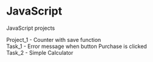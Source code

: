 # JavaScript
JavaScript projects

Project_1 - Counter with save function <br />
Task_1 - Error message when button Purchase is clicked <br />
Task_2 - Simple Calculator <br />
